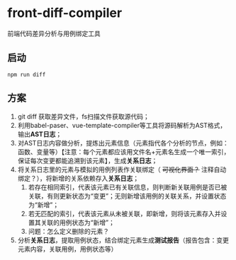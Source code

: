 # front-diff-compiler

前端代码差异分析与用例绑定工具

## 启动

`npm run diff`

## 方案

1. git diff 获取差异文件，fs扫描文件获取源代码；
2. 利用babel-paser、vue-template-compiler等工具将源码解析为AST格式，输出**AST日志**；
3. 对AST日志内容做分析，提炼出元素信息（元素指代各个分析的节点，例如：函数、变量等）【注意：每个元素都应该用文件名+元素名生成一个唯一索引，保证每次变更都能追溯到该元素】，生成**关系日志**；
4. 将关系日志里的元素与模拟的用例列表作关联绑定（ ~~可视化界面？~~ 注释自动绑定？），将新增的关系依赖存入**关系日志**；
	1. 若存在相同索引，代表该元素已有关联信息，则判断新关联用例是否已被关联，有则更新状态为“变更”；无则新增该用例的关联关系，并设置状态为“新增”；
	2. 若无匹配的索引，代表该元素从未被关联，即新增，则将该元素存入并设置其关联的用例状态为“新增”；
	3. 问题：怎么定义删除的元素？
5. 分析**关系日志**，提取用例状态，结合绑定元素生成**测试报告**（报告包含：变更元素内容，关联用例，用例状态等）